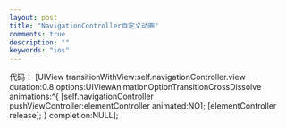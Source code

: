 ```yaml
---
layout: post
title: "NavigationController自定义动画"
comments: true
description: ""
keywords: "ios"
---
```



代码：
    [UIView transitionWithView:self.navigationController.view duration:0.8 options:UIViewAnimationOptionTransitionCrossDissolve animations:^{
      [self.navigationController pushViewController:elementController animated:NO];
      [elementController release];
    } completion:NULL];
